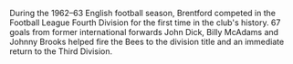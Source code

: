 During the 1962–63 English football season, Brentford competed in the Football League Fourth Division for the first time in the club's history. 67 goals from former international forwards John Dick, Billy McAdams and Johnny Brooks helped fire the Bees to the division title and an immediate return to the Third Division.
